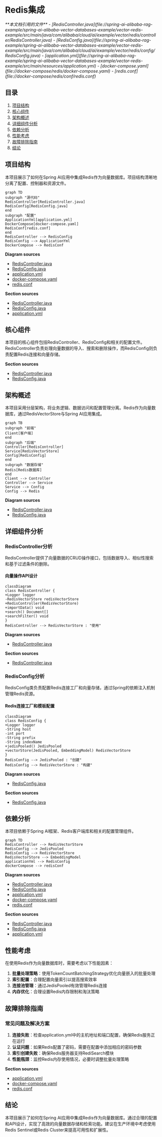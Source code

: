 # Redis集成

<cite>
**本文档引用的文件**
- [RedisController.java](file://spring-ai-alibaba-rag-example/spring-ai-alibaba-vector-databases-example/vector-redis-example/src/main/java/com/alibaba/cloud/ai/example/vector/redis/controller/RedisController.java)
- [RedisConfig.java](file://spring-ai-alibaba-rag-example/spring-ai-alibaba-vector-databases-example/vector-redis-example/src/main/java/com/alibaba/cloud/ai/example/vector/redis/config/RedisConfig.java)
- [application.yml](file://spring-ai-alibaba-rag-example/spring-ai-alibaba-vector-databases-example/vector-redis-example/src/main/resources/application.yml)
- [docker-compose.yaml](file://docker-compose/redis/docker-compose.yaml)
- [redis.conf](file://docker-compose/redis/conf/redis.conf)
</cite>

## 目录
1. [项目结构](#项目结构)
2. [核心组件](#核心组件)
3. [架构概述](#架构概述)
4. [详细组件分析](#详细组件分析)
5. [依赖分析](#依赖分析)
6. [性能考虑](#性能考虑)
7. [故障排除指南](#故障排除指南)
8. [结论](#结论)

## 项目结构

本项目展示了如何在Spring AI应用中集成Redis作为向量数据库。项目结构清晰地分离了配置、控制器和资源文件。

```mermaid
graph TD
subgraph "源代码"
RedisController[RedisController.java]
RedisConfig[RedisConfig.java]
end
subgraph "配置"
ApplicationYml[application.yml]
DockerCompose[docker-compose.yaml]
RedisConf[redis.conf]
end
RedisController --> RedisConfig
RedisConfig --> ApplicationYml
DockerCompose --> RedisConf
```

**Diagram sources**
- [RedisController.java](file://spring-ai-alibaba-rag-example/spring-ai-alibaba-vector-databases-example/vector-redis-example/src/main/java/com/alibaba/cloud/ai/example/vector/redis/controller/RedisController.java)
- [RedisConfig.java](file://spring-ai-alibaba-rag-example/spring-ai-alibaba-vector-databases-example/vector-redis-example/src/main/java/com/alibaba/cloud/ai/example/vector/redis/config/RedisConfig.java)
- [application.yml](file://spring-ai-alibaba-rag-example/spring-ai-alibaba-vector-databases-example/vector-redis-example/src/main/resources/application.yml)
- [docker-compose.yaml](file://docker-compose/redis/docker-compose.yaml)
- [redis.conf](file://docker-compose/redis/conf/redis.conf)

**Section sources**
- [RedisController.java](file://spring-ai-alibaba-rag-example/spring-ai-alibaba-vector-databases-example/vector-redis-example/src/main/java/com/alibaba/cloud/ai/example/vector/redis/controller/RedisController.java)
- [RedisConfig.java](file://spring-ai-alibaba-rag-example/spring-ai-alibaba-vector-databases-example/vector-redis-example/src/main/java/com/alibaba/cloud/ai/example/vector/redis/config/RedisConfig.java)
- [application.yml](file://spring-ai-alibaba-rag-example/spring-ai-alibaba-vector-databases-example/vector-redis-example/src/main/resources/application.yml)

## 核心组件

本项目的核心组件包括RedisController、RedisConfig和相关的配置文件。RedisController负责处理向量数据的导入、搜索和删除操作，而RedisConfig则负责配置Redis连接和向量存储。

**Section sources**
- [RedisController.java](file://spring-ai-alibaba-rag-example/spring-ai-alibaba-vector-databases-example/vector-redis-example/src/main/java/com/alibaba/cloud/ai/example/vector/redis/controller/RedisController.java)
- [RedisConfig.java](file://spring-ai-alibaba-rag-example/spring-ai-alibaba-vector-databases-example/vector-redis-example/src/main/java/com/alibaba/cloud/ai/example/vector/redis/config/RedisConfig.java)

## 架构概述

本项目采用分层架构，将业务逻辑、数据访问和配置管理分离。Redis作为向量数据库，通过RedisVectorStore与Spring AI应用集成。

```mermaid
graph TB
subgraph "前端"
Client[客户端]
end
subgraph "后端"
Controller[RedisController]
Service[RedisVectorStore]
Config[RedisConfig]
end
subgraph "数据存储"
Redis[Redis数据库]
end
Client --> Controller
Controller --> Service
Service --> Config
Config --> Redis
```

**Diagram sources**
- [RedisController.java](file://spring-ai-alibaba-rag-example/spring-ai-alibaba-vector-databases-example/vector-redis-example/src/main/java/com/alibaba/cloud/ai/example/vector/redis/controller/RedisController.java)
- [RedisConfig.java](file://spring-ai-alibaba-rag-example/spring-ai-alibaba-vector-databases-example/vector-redis-example/src/main/java/com/alibaba/cloud/ai/example/vector/redis/config/RedisConfig.java)

## 详细组件分析

### RedisController分析

RedisController提供了向量数据的CRUD操作接口，包括数据导入、相似性搜索和基于过滤条件的删除。

#### 向量操作API设计
```mermaid
classDiagram
class RedisController {
+Logger logger
-RedisVectorStore redisVectorStore
+RedisController(RedisVectorStore)
+importData() void
+search() Document[]
+searchFilter() void
}
RedisController --> RedisVectorStore : "使用"
```

**Diagram sources**
- [RedisController.java](file://spring-ai-alibaba-rag-example/spring-ai-alibaba-vector-databases-example/vector-redis-example/src/main/java/com/alibaba/cloud/ai/example/vector/redis/controller/RedisController.java)

**Section sources**
- [RedisController.java](file://spring-ai-alibaba-rag-example/spring-ai-alibaba-vector-databases-example/vector-redis-example/src/main/java/com/alibaba/cloud/ai/example/vector/redis/controller/RedisController.java)

### RedisConfig分析

RedisConfig类负责配置Redis连接工厂和向量存储，通过Spring的依赖注入机制管理Redis资源。

#### Redis连接工厂和模板配置
```mermaid
classDiagram
class RedisConfig {
+Logger logger
-String host
-int port
-String prefix
-String indexName
+jedisPooled() JedisPooled
+vectorStore(JedisPooled, EmbeddingModel) RedisVectorStore
}
RedisConfig --> JedisPooled : "创建"
RedisConfig --> RedisVectorStore : "构建"
```

**Diagram sources**
- [RedisConfig.java](file://spring-ai-alibaba-rag-example/spring-ai-alibaba-vector-databases-example/vector-redis-example/src/main/java/com/alibaba/cloud/ai/example/vector/redis/config/RedisConfig.java)

**Section sources**
- [RedisConfig.java](file://spring-ai-alibaba-rag-example/spring-ai-alibaba-vector-databases-example/vector-redis-example/src/main/java/com/alibaba/cloud/ai/example/vector/redis/config/RedisConfig.java)

## 依赖分析

本项目依赖于Spring AI框架、Redis客户端库和相关的配置管理组件。

```mermaid
graph TD
RedisController --> RedisVectorStore
RedisConfig --> JedisPooled
RedisConfig --> RedisVectorStore
RedisVectorStore --> EmbeddingModel
applicationYml --> RedisConfig
dockerCompose --> redisConf
```

**Diagram sources**
- [RedisController.java](file://spring-ai-alibaba-rag-example/spring-ai-alibaba-vector-databases-example/vector-redis-example/src/main/java/com/alibaba/cloud/ai/example/vector/redis/controller/RedisController.java)
- [RedisConfig.java](file://spring-ai-alibaba-rag-example/spring-ai-alibaba-vector-databases-example/vector-redis-example/src/main/java/com/alibaba/cloud/ai/example/vector/redis/config/RedisConfig.java)
- [application.yml](file://spring-ai-alibaba-rag-example/spring-ai-alibaba-vector-databases-example/vector-redis-example/src/main/resources/application.yml)
- [docker-compose.yaml](file://docker-compose/redis/docker-compose.yaml)
- [redis.conf](file://docker-compose/redis/conf/redis.conf)

**Section sources**
- [RedisController.java](file://spring-ai-alibaba-rag-example/spring-ai-alibaba-vector-databases-example/vector-redis-example/src/main/java/com/alibaba/cloud/ai/example/vector/redis/controller/RedisController.java)
- [RedisConfig.java](file://spring-ai-alibaba-rag-example/spring-ai-alibaba-vector-databases-example/vector-redis-example/src/main/java/com/alibaba/cloud/ai/example/vector/redis/config/RedisConfig.java)
- [application.yml](file://spring-ai-alibaba-rag-example/spring-ai-alibaba-vector-databases-example/vector-redis-example/src/main/resources/application.yml)

## 性能考虑

在使用Redis作为向量数据库时，需要考虑以下性能因素：

1. **批量处理策略**：使用TokenCountBatchingStrategy优化向量嵌入的批量处理
2. **索引配置**：合理配置向量索引以提高搜索效率
3. **连接池管理**：通过JedisPooled有效管理Redis连接
4. **内存优化**：合理设置Redis内存限制和淘汰策略

## 故障排除指南

### 常见问题及解决方案

1. **连接失败**：检查application.yml中的主机地址和端口配置，确保Redis服务正在运行
2. **认证问题**：如果Redis配置了密码，需要在配置中添加相应的密码参数
3. **索引创建失败**：确保Redis服务器支持RediSearch模块
4. **性能瓶颈**：监控Redis内存使用情况，必要时调整批量处理策略

**Section sources**
- [application.yml](file://spring-ai-alibaba-rag-example/spring-ai-alibaba-vector-databases-example/vector-redis-example/src/main/resources/application.yml)
- [docker-compose.yaml](file://docker-compose/redis/docker-compose.yaml)
- [redis.conf](file://docker-compose/redis/conf/redis.conf)

## 结论

本项目展示了如何在Spring AI应用中集成Redis作为向量数据库。通过合理的配置和API设计，实现了高效的向量数据存储和检索功能。建议在生产环境中考虑使用Redis Sentinel或Redis Cluster来提高可用性和扩展性。